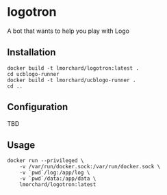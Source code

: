 # logotron

A bot that wants to help you play with Logo

## Installation

```
docker build -t lmorchard/logotron:latest .
cd ucblogo-runner
docker build -t lmorchard/ucblogo-runner .
cd ..
```

## Configuration

TBD

## Usage

```
docker run --privileged \
	-v /var/run/docker.sock:/var/run/docker.sock \
	-v `pwd`/log:/app/log \
	-v `pwd`/data:/app/data \
	lmorchard/logotron:latest
```
